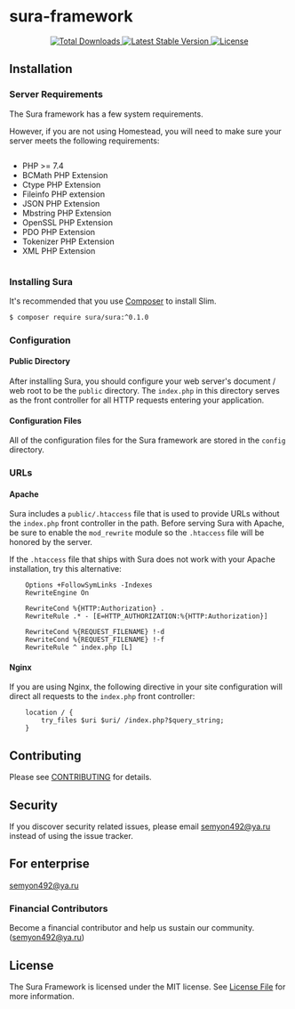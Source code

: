 # sura-framework

<p align="center">
    <a href="https://packagist.org/packages/sura/framework">
        <img src="https://poser.pugx.org/sura/framework/downloads" alt="Total Downloads">
    </a>
    <a href="https://packagist.org/packages/sura/framework">
        <img src="https://poser.pugx.org/sura/framework/v/stable" alt="Latest Stable Version">
    </a>
    <a href="https://packagist.org/packages/sura/framework">
    <img src="https://poser.pugx.org/sura/framework/license" alt="License">
    </a>
</p>

## Installation
<a name="server-requirements"></a>
### Server Requirements

The Sura framework has a few system requirements. 

However, if you are not using Homestead, you will need to make sure your server meets the following requirements:

<div class="content-list" markdown="1" style="display: flex;flex-direction: column">

- PHP >= 7.4
- BCMath PHP Extension
- Ctype PHP Extension
- Fileinfo PHP extension
- JSON PHP Extension
- Mbstring PHP Extension
- OpenSSL PHP Extension
- PDO PHP Extension
- Tokenizer PHP Extension
- XML PHP Extension
</div>

<a name="installing-sura"></a>
### Installing Sura

It's recommended that you use [Composer](https://getcomposer.org/) to install Slim.

```bash
$ composer require sura/sura:^0.1.0
```

<a name="configuration"></a>
### Configuration

#### Public Directory

After installing Sura, you should configure your web server's document / web root to be the `public` directory. The `index.php` in this directory serves as the front controller for all HTTP requests entering your application.

#### Configuration Files

All of the configuration files for the Sura framework are stored in the `config` directory.


<a name="urls"></a>
### URLs

#### Apache

Sura includes a `public/.htaccess` file that is used to provide URLs without the `index.php` front controller in the path. Before serving Sura with Apache, be sure to enable the `mod_rewrite` module so the `.htaccess` file will be honored by the server.

If the `.htaccess` file that ships with Sura does not work with your Apache installation, try this alternative:
```
    Options +FollowSymLinks -Indexes
    RewriteEngine On

    RewriteCond %{HTTP:Authorization} .
    RewriteRule .* - [E=HTTP_AUTHORIZATION:%{HTTP:Authorization}]

    RewriteCond %{REQUEST_FILENAME} !-d
    RewriteCond %{REQUEST_FILENAME} !-f
    RewriteRule ^ index.php [L]
```
#### Nginx

If you are using Nginx, the following directive in your site configuration will direct all requests to the `index.php` front controller:
```
    location / {
        try_files $uri $uri/ /index.php?$query_string;
    }
```

## Contributing

Please see [CONTRIBUTING](CONTRIBUTING.md) for details.

## Security

If you discover security related issues, please email semyon492@ya.ru instead of using the issue tracker.

## For enterprise

semyon492@ya.ru

### Financial Contributors

Become a financial contributor and help us sustain our community. (semyon492@ya.ru)

## License

The Sura Framework is licensed under the MIT license. See [License File](LICENSE.md) for more information.